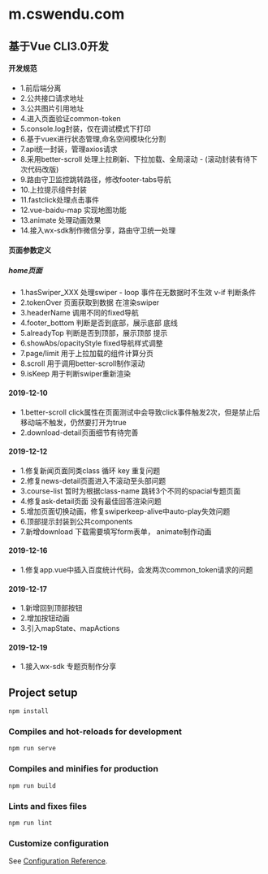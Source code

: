 # m.cswendu.com
## 基于Vue CLI3.0开发

#### 开发规范

- 1.前后端分离
- 2.公共接口请求地址
- 3.公共图片引用地址
- 4.进入页面验证common-token
- 5.console.log封装，仅在调试模式下打印
- 6.基于vuex进行状态管理,命名空间模块化分割
- 7.api统一封装，管理axios请求
- 8.采用better-scroll 处理上拉刷新、下拉加载、全局滚动 - (滚动封装有待下次代码改版)
- 9.路由守卫监控跳转路径，修改footer-tabs导航
- 10.上拉提示组件封装
- 11.fastclick处理点击事件
- 12.vue-baidu-map 实现地图功能
- 13.animate 处理动画效果
- 14.接入wx-sdk制作微信分享，路由守卫统一处理


#### 页面参数定义

##### home页面 

- 1.hasSwiper_XXX	处理swiper - loop 事件在无数据时不生效 v-if 判断条件
- 2.tokenOver	页面获取到数据 在渲染swiper
- 3.headerName	调用不同的fixed导航
- 4.footer_bottom	判断是否到底部，展示底部 底线
- 5.alreadyTop	判断是否到顶部，展示顶部 提示
- 6.showAbs/opacityStyle	fixed导航样式调整
- 7.page/limit	用于上拉加载的组件计算分页
- 8.scroll	用于调用better-scroll制作滚动
- 9.isKeep 用于判断swiper重新渲染

#### 2019-12-10

- 1.better-scroll click属性在页面测试中会导致click事件触发2次，但是禁止后移动端不触发，仍然要打开为true
- 2.download-detail页面细节有待完善

#### 2019-12-12
- 1.修复新闻页面同类class 循环 key 重复问题
- 2.修复news-detail页面进入不滚动至头部问题
- 3.course-list 暂时为根据class-name 跳转3个不同的spacial专题页面
- 4.修复ask-detail页面 没有最佳回答渲染问题
- 5.增加页面切换动画，修复swiperkeep-alive中auto-play失效问题
- 6.顶部提示封装到公共components
- 7.新增download 下载需要填写form表单， animate制作动画

#### 2019-12-16
- 1.修复app.vue中插入百度统计代码，会发两次common_token请求的问题

#### 2019-12-17
- 1.新增回到顶部按钮
- 2.增加按钮动画
- 3.引入mapState、mapActions

#### 2019-12-19
- 1.接入wx-sdk 专题页制作分享


## Project setup
```
npm install
```

### Compiles and hot-reloads for development
```
npm run serve
```

### Compiles and minifies for production
```
npm run build
```

### Lints and fixes files
```
npm run lint
```

### Customize configuration
See [Configuration Reference](https://cli.vuejs.org/config/).

